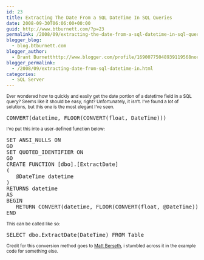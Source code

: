 ```yaml
---
id: 23
title: Extracting The Date From a SQL DateTime In SQL Queries
date: 2008-09-30T06:06:00+00:00
guid: http://www.btburnett.com/?p=23
permalink: /2008/09/extracting-the-date-from-a-sql-datetime-in-sql-queries.html
blogger_blog:
  - blog.btburnett.com
blogger_author:
  - Brant Burnetthttp://www.blogger.com/profile/16900775048939119568noreply@blogger.com
blogger_permalink:
  - /2008/09/extracting-date-from-sql-datetime-in.html
categories:
  - SQL Server
---
```

<div xmlns="http://www.w3.org/1999/xhtml">
  <small>Ever wondered how to quickly and easily get the date portion of a datetime field in a SQL query? Seems like it should be easy, right? Unfortunately, it isn&#8217;t. I&#8217;ve found a lot of solutions, but this one is the most elegant I&#8217;ve seen.<br /></small></p>

  <pre class="csharpcode"><span class="kwrd">CONVERT</span>(datetime, FLOOR(<span class="kwrd">CONVERT</span>(<span class="kwrd">float</span>, DateTime)))</pre>

  <p>
    <small>I&#8217;ve put this into a user-defined function below:<br /></small>
  </p>

  <pre class="csharpcode"><span class="kwrd">SET</span> ANSI_NULLS <span class="kwrd">ON</span><br /><span class="kwrd">GO</span><br /><span class="kwrd">SET</span> QUOTED_IDENTIFIER <span class="kwrd">ON</span><br /><span class="kwrd">GO</span><br /><span class="kwrd">CREATE</span> <span class="kwrd">FUNCTION</span> [dbo].[ExtractDate]<br />(<br />   @DateTime datetime<br />)<br /><span class="kwrd">RETURNS</span> datetime<br /><span class="kwrd">AS</span><br /><span class="kwrd">BEGIN</span><br />   <span class="kwrd">RETURN</span> <span class="kwrd">CONVERT</span>(datetime, FLOOR(<span class="kwrd">CONVERT</span>(<span class="kwrd">float</span>, @DateTime)))<br /><span class="kwrd">END</span><br /></pre>

  <p>
    <small>This can be called like so:<br /></small>
  </p>

  <pre class="csharpcode"><span class="kwrd">SELECT</span> dbo.ExtractDate(DateTime) <span class="kwrd">FROM</span> Table</pre>

  <p>
    <small>Credit for this conversion method goes to <a href="http://mattberseth.com/">Matt Berseth</a>, i stumbled across it in the example code for something else.<br /></small></div>
